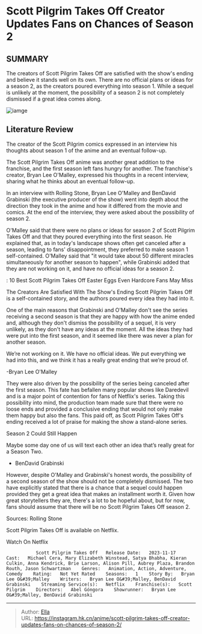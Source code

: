# Scott Pilgrim Takes Off Creator Updates Fans on Chances of Season 2


## SUMMARY 



  The creators of Scott Pilgrim Takes Off are satisfied with the show&#39;s ending and believe it stands well on its own.   There are no official plans or ideas for a season 2, as the creators poured everything into season 1.   While a sequel is unlikely at the moment, the possibility of a season 2 is not completely dismissed if a great idea comes along.  

![iamge](https://static1.srcdn.com/wordpress/wp-content/uploads/2023/11/happyscott.jpg)

## Literature Review

The creator of the Scott Pilgrim comics expressed in an interview his thoughts about season 1 of the anime and an eventual follow-up.




The Scott Pilgrim Takes Off anime was another great addition to the franchise, and the first season left fans hungry for another. The franchise&#39;s creator, Bryan Lee O&#39;Malley, expressed his thoughts in a recent interview, sharing what he thinks about an eventual follow-up.




In an interview with Rolling Stone, Bryan Lee O&#39;Malley and BenDavid Grabinski (the executive producer of the show) went into depth about the direction they took in the anime and how it differed from the movie and comics. At the end of the interview, they were asked about the possibility of season 2.

          

O&#39;Malley said that there were no plans or ideas for season 2 of Scott Pilgrim Takes Off and that they poured everything into the first season. He explained that, as in today&#39;s landscape shows often get canceled after a season, leading to fans&#39; disappointment, they preferred to make season 1 self-contained. O&#39;Malley said that &#34;it would take about 50 different miracles simultaneously for another season to happen&#34;, while Grabinski added that they are not working on it, and have no official ideas for a season 2.




 : 10 Best Scott Pilgrim Takes Off Easter Eggs Even Hardcore Fans May Miss


 The Creators Are Satisfied With The Show&#39;s Ending 
Scott Pilgrim Takes Off is a self-contained story, and the authors poured every idea they had into it.
          

One of the main reasons that Grabinski and O&#39;Malley don&#39;t see the series receiving a second season is that they are happy with how the anime ended and, although they don&#39;t dismiss the possibility of a sequel, it is very unlikely, as they don&#39;t have any ideas at the moment. All the ideas they had were put into the first season, and it seemed like there was never a plan for another season.



We’re not working on it. We have no official ideas. We put everything we had into this, and we think it has a really great ending that we’re proud of.


-Bryan Lee O&#39;Malley




They were also driven by the possibility of the series being canceled after the first season. This fate has befallen many popular shows like Daredevil and is a major point of contention for fans of Netflix&#39;s series. Taking this possibility into mind, the production team made sure that there were no loose ends and provided a conclusive ending that would not only make them happy but also the fans. This paid off, as Scott Pilgrim Takes Off&#39;s ending received a lot of praise for making the show a stand-alone series.






 Season 2 Could Still Happen 
          



Maybe some day one of us will text each other an idea that’s really great for a Season Two.


- BenDavid Grabinski




However, despite O&#39;Malley and Grabinski&#39;s honest words, the possibility of a second season of the show should not be completely dismissed. The two have explicitly stated that there is a chance that a sequel could happen provided they get a great idea that makes an installment worth it. Given how great storytellers they are, there&#39;s a lot to be hopeful about, but for now, fans should assume that there will be no Scott Pilgrim Takes Off season 2.

Sources: Rolling Stone

Scott Pilgrim Takes Off is available on Netflix.




Watch On Netflix

               Scott Pilgrim Takes Off   Release Date:   2023-11-17    Cast:   Michael Cera, Mary Elizabeth Winstead, Satya Bhabha, Kieran Culkin, Anna Kendrick, Brie Larson, Alison Pill, Aubrey Plaza, Brandon Routh, Jason Schwartzman    Genres:   Animation, Action, Adventure, Comedy    Rating:   Not Yet Rated    Seasons:   1    Story By:   Bryan Lee O&#39;Malley    Writers:   Bryan Lee O&#39;Malley, BenDavid Grabinski    Streaming Service(s):   Netflix    Franchise(s):   Scott Pilgrim    Directors:   Abel Góngora    Showrunner:   Bryan Lee O&#39;Malley, BenDavid Grabinski      

---

> Author: [Ella](https://instagram.hk.cn/)  
> URL: https://instagram.hk.cn/anime/scott-pilgrim-takes-off-creator-updates-fans-on-chances-of-season-2/  

